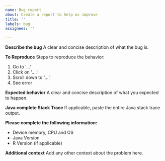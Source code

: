 ```yaml
---
name: Bug report
about: Create a report to help us improve
title: ''
labels: bug
assignees: ''

---
```


**Describe the bug**
A clear and concise description of what the bug is.

**To Reproduce**
Steps to reproduce the behavior:
1. Go to '...'
2. Click on '....'
3. Scroll down to '....'
4. See error

**Expected behavior**
A clear and concise description of what you expected to happen.

**Java complete Stack Trace**
If applicable, paste the entire Java stack trace output.

**Please complete the following information:**
 - Device memory, CPU and OS
 - Java Version
 - R Version (if applicable)

**Additional context**
Add any other context about the problem here.
